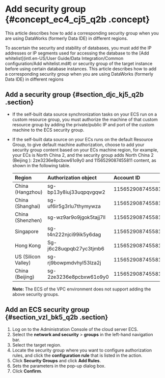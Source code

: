 # Add security group {#concept_ec4_cj5_q2b .concept}

This article describes how to add a corresponding security group when you are using DataWorks \(formerly Data IDE\) in different regions.

To ascertain the security and stability of databases, you must add the IP addresses or IP segments used for accessing the database to the [Add whitelist](intl.en-US/User Guide/Data Integration/Common configuration/Add whitelist.md#) or security group of the target instance before using certain database instances. This article describes how to add a corresponding security group when you are using DataWorks \(formerly Data IDE\) in different regions 

## Add a security group {#section_djc_kj5_q2b .section}

-   If the self-built data source synchronization tasks on your ECS run on a custom resource group, you must authorize the machine of that custom resource group by adding the private/public IP and port of the custom machine to the ECS security group.
-   If the self-built data source on your ECs runs on the default Resource Group, to give default machine authorization, choose to add your security group content based on your ECs machine region, for example, your ECs is North China 2, and the security group adds North China 2 \(Beijing \): 2ze3236e8pcbxw61o9y0 and 1156529087455811 content, as shown in the following table.

    |Region|Authorization object|Account ID|
    |:-----|:-------------------|:---------|
    |China \(Hangzhou\)|sg-bp13y8iuj33uqpqvgqw2|1156529087455811|
    |China \(Shanghai\)|sg-uf6ir5g3rlu7thymywza|1156529087455811|
    |China \(Shenzhen\)|sg-wz9ar9o9jgok5tajj7ll|1156529087455811|
    |Singapore|sg-t4n222njci99ik5y6dag|1156529087455811|
    |Hong Kong|Sg-j6c28uqpqb27yc3tjmb6|1156529087455811|
    |US \(Silicon Valley\)|sg-rj9bowpmdvhyl53lza2j|1156529087455811|
    |China \(Beijing\)|sg-2ze3236e8pcbxw61o9y0|1156529087455811|

    **Note:** The ECS of the VPC environment does not support adding the above security groups.


## Add an ECS security group {#section_vzl_bk5_q2b .section}

1.  Log on to the Administration Console of the cloud server ECS.
2.  Select the **network and security** \> **groups** in the left-hand navigation bar.
3.  Select the target region.
4.  Locate the security group where you want to configure authorization rules, and click the **configuration rule** that is listed in the action.
5.  Click **Security Groups** and click **Add Rules**.
6.  Sets the parameters in the pop-up dialog box.
7.  Click **Confirm**.

